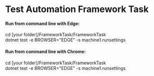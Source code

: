 # Test Automation Framework Task

#### Run from command line with Edge:  
cd [your folder]/FrameworkTask/FrameworkTask  
dotnet test -e BROWSER="EDGE" -s machine1.runsettings  
  
#### Run from command line with Chrome:   
cd [your folder]/FrameworkTask/FrameworkTask  
dotnet test -e BROWSER="EDGE" -s machine1.runsettings